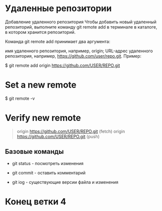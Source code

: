 # Удаленные репозитории

Добавление удаленного репозитория
Чтобы добавить новый удаленный репозиторий, выполните команду git remote add в терминале в каталоге, в котором хранится репозиторий.

Команда git remote add принимает два аргумента:

имя удаленного репозитория, например, origin;
URL-адрес удаленного репозитория, например, https://github.com/user/repo.git.
Пример:

$ git remote add origin https://github.com/USER/REPO.git
# Set a new remote

$ git remote -v
# Verify new remote
> origin  https://github.com/USER/REPO.git (fetch)
> origin  https://github.com/USER/REPO.git (push)

## Базовые команды

+ git status - посмотреть изменения

+ git commit - оставить комментарий 

+ git iog - существующие версии файла и изменения

 # Конец ветки 4